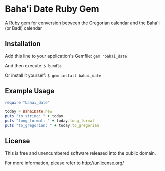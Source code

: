 Baha'i Date Ruby Gem
====================
A Ruby gem for conversion between the Gregorian calendar and the Baha'i (or Badi) calendar


Installation
------------
Add this line to your application's Gemfile:
`gem 'bahai_date'`

And then execute:
`$ bundle`

Or install it yourself:
`$ gem install bahai_date`

Example Usage
-----
```ruby
require "bahai_date"

today = BahaiDate.new
puts "to_string: " + today
puts "long_format: " + today.long_format
puts "to_gregorian: " + today.to_gregorian
```

License
-------
This is free and unencumbered software released into the public domain.

For more information, please refer to <http://unlicense.org/>

